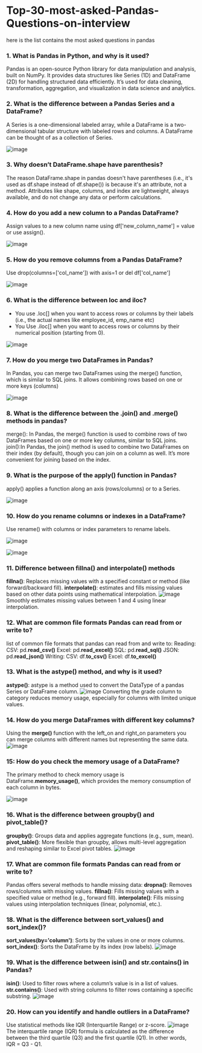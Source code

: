 # Top-30-most-asked-Pandas-Questions-on-interview
here is the list contains the most asked questions in pandas

### 1. What is Pandas in Python, and why is it used?
Pandas is an open-source Python library for data manipulation and analysis, built on NumPy. It provides data structures like Series (1D) and DataFrame (2D) for handling structured data efficiently.
It’s used for data cleaning, transformation, aggregation, and visualization in data science and analytics.

### 2. What is the difference between a Pandas Series and a DataFrame?
A Series is a one-dimensional labeled array, while a DataFrame is a two-dimensional tabular structure with labeled rows and columns. A DataFrame can be thought of as a collection of Series.

![image](https://github.com/user-attachments/assets/e3457c93-aad4-4fd2-b9b4-f3f90e7fcf13)

### 3. Why doesn’t DataFrame.shape have parenthesis?
The reason DataFrame.shape in pandas doesn't have parentheses (i.e., it's used as df.shape instead of df.shape()) is because it's an attribute, not a method.
Attributes like shape, columns, and index are lightweight, always available, and do not change any data or perform calculations.

### 4. How do you add a new column to a Pandas DataFrame?
Assign values to a new column name using df['new_column_name'] = value 
or 
use assign().

![image](https://github.com/user-attachments/assets/1861df97-7e79-4715-8756-ad0fda9cd60a)

### 5. How do you remove columns from a Pandas DataFrame?
Use drop(columns=['col_name']) with axis=1
 or 
del df['col_name']

![image](https://github.com/user-attachments/assets/02ee166e-75d0-458b-bc23-eed116d76aad)

### 6. What is the difference between loc and iloc?
* You use .loc[] when you want to access rows or columns by their labels (i.e., the actual names like employee_id, emp_name etc)
* You Use .iloc[] when you want to access rows or columns by their numerical position (starting from 0).
  
![image](https://github.com/user-attachments/assets/5850fbfb-4544-4d3f-855c-d6674b6baa16)

### 7. How do you merge two DataFrames in Pandas?
In Pandas, you can merge two DataFrames using the merge() function, which is similar to SQL joins. It allows combining rows based on one or more keys (columns)

![image](https://github.com/user-attachments/assets/36e43f90-8c6f-447b-9b13-71a280e3fe1d)

### 8. What is the difference between the .join() and .merge() methods in pandas?
merge(): In Pandas, the merge() function is used to combine rows of two DataFrames based on one or more key columns, similar to SQL joins.
join():In Pandas, the join() method is used to combine two DataFrames on their index (by default), though you can join on a column as well. It’s more convenient for joining based on the index.

### 9. What is the purpose of the apply() function in Pandas?
apply() applies a function along an axis (rows/columns) or to a Series.

![image](https://github.com/user-attachments/assets/3a2ff697-6a3c-452b-bccf-db4c21be7abf)

### 10. How do you rename columns or indexes in a DataFrame?
Use rename() with columns or index parameters to rename labels.

![image](https://github.com/user-attachments/assets/d1cfe41c-8541-4cc5-a526-fa8244a755f9)

![image](https://github.com/user-attachments/assets/41e04508-b6a9-4279-a618-709b2e45e285)

### 11. Difference between fillna() and interpolate() methods
**fillna()**: Replaces missing values with a specified constant or method (like forward/backward fill).
**interpolate()**: estimates and fills missing values based on other data points using mathematical interpolation.
![image](https://github.com/user-attachments/assets/029db749-4b3c-4fd6-a0c3-1f2482014904)
Smoothly estimates missing values between 1 and 4 using linear interpolation.

### 12. What are common file formats Pandas can read from or write to?
list of common file formats that pandas can read from and write to:
                            Reading:
CSV: pd.**read_csv()**
Excel: pd.**read_excel()**
SQL: pd.**read_sql()**
JSON: pd.**read_json()**
                            Writing:
CSV: df.**to_csv()**
Excel: df.**to_excel()**

### 13. What is the astype() method, and why is it used?
**astype()**: astype is a method used to convert the DataType of a pandas Series or DataFrame column.
![image](https://github.com/user-attachments/assets/3fe7cac9-2496-4b3f-af68-099bb1b05e80)
Converting the grade column to category reduces memory usage, especially for columns with limited unique values.

### 14. How do you merge DataFrames with different key columns?
Using the **merge()** function with the left_on and right_on parameters you can merge columns with different names but representing the same data.
![image](https://github.com/user-attachments/assets/3b66544b-eebe-40fd-b3db-08148a0274be)

### 15: How do you check the memory usage of a DataFrame?
The primary method to check memory usage is DataFrame.**memory_usage()**, which provides the memory consumption of each column in bytes.

![image](https://github.com/user-attachments/assets/45d5acaa-3a7e-498c-8828-5ebcac570851)

### 16. What is the difference between groupby() and pivot_table()?
**groupby()**: Groups data and applies aggregate functions (e.g., sum, mean).
**pivot_table()**: More flexible than groupby, allows multi-level aggregation and reshaping similar to Excel pivot tables.
![image](https://github.com/user-attachments/assets/acc7a8a8-ee58-4e09-a092-a9726dd22f82)

### 17. What are common file formats Pandas can read from or write to?
Pandas offers several methods to handle missing data:
**dropna()**: Removes rows/columns with missing values.
**fillna()**: Fills missing values with a specified value or method (e.g., forward fill).
**interpolate()**: Fills missing values using interpolation techniques (linear, polynomial, etc.).

### 18. What is the difference between sort_values() and sort_index()?
**sort_values(by='column')**: Sorts by the values in one or more columns.
**sort_index()**: Sorts the DataFrame by its index (row labels).
![image](https://github.com/user-attachments/assets/8523002f-e5da-457b-8374-d7ec5d00bccd)

### 19. What is the difference between isin() and str.contains() in Pandas?
**isin()**: Used to filter rows where a column’s value is in a list of values.
**str.contains()**: Used with string columns to filter rows containing a specific substring.
![image](https://github.com/user-attachments/assets/765bb9ff-9265-48a1-a7b1-ef214e58be94)

### 20. How can you identify and handle outliers in a DataFrame?
Use statistical methods like IQR (Interquartile Range) or z-score.
![image](https://github.com/user-attachments/assets/5618bdbf-d558-4b73-af2a-f1450b147d84)
The interquartile range (IQR) formula is calculated as the difference between the third quartile (Q3) and the first quartile (Q1). In other words, IQR = Q3 - Q1.















